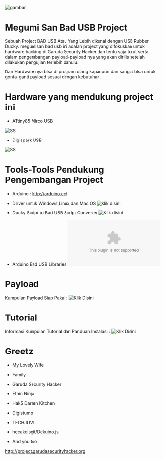 ![gambar](https://1.bp.blogspot.com/-4Sl0_n26qyI/Wdok7hscZlI/AAAAAAAABwE/3Arop6qfnFIpATdQOAj28ZAalE5mBL2uQCLcBGAs/s640/Saekano_07_cover_nt0.jpg)

# Megumi San Bad USB Project

Sebuah Project BAD USB Atau Yang Lebih dikenal dengan USB Rubber Ducky. megumisan bad usb ini adalah project yang difokuskan untuk hardware hacking di Garuda Security Hacker dan tentu saja turut serta dalam pengembangan payload-payload nya yang akan dirilis setelah dilakukan pengujian terlebih dahulu.

Dan Hardware nya bisa di program ulang kapanpun dan sangat bisa untuk gonta-ganti payload sesuai dengan kebutuhan.

# Hardware yang mendukung project ini

- ATtiny85 Mirco USB

![SS](http://store.zenix.lk/411-large_default/digispark-attiny85-development-board.jpg)

- Digispark USB

![SS](https://i.ebayimg.com/images/g/GdoAAOSwiLdV~BaV/s-l300.jpg)

# Tools-Tools Pendukung Pengembangan Project

- Arduino : http://arduino.cc/

- Driver untuk Windows,Linux,dan Mac OS ![klik disini](https://github.com/Yukinoshita47/megumi-san-bad-usb/tree/master/Driver%20for%20ATiny85%20And%20Digispark)

- Ducky Script to Bad USB Script Converter ![Klik disini](https://github.com/Yukinoshita47/megumi-san-bad-usb/tree/master/Ducky%20Script%20to%20Bad%20USB%20Script%20Converter)

- Arduino Bad USB Libraries ![Klik Disini](https://github.com/Yukinoshita47/megumi-san-bad-usb/blob/master/libraries.zip)

# Payload

Kumpulan Payload Siap Pakai : ![Klik Disini](https://github.com/Yukinoshita47/megumi-san-bad-usb/tree/master/payload)

# Tutorial

Informasi Kumpulan Tutorial dan Panduan Instalasi : ![Klik Disini](https://github.com/Yukinoshita47/megumi-san-bad-usb/tree/master/tutorial)

# Greetz

- My Lovely Wife

- Family

- Garuda Security Hacker

- Ethic Ninja

- Hak5 Darren Kitchen

- Digistump

- TECHJUVI

- hecakeisgit/Dckuino.js

- And you too

http://project.garudasecurityhacker.org
